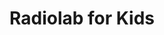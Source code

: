 ---
title: 'Radiolab for Kids'
link: 'https://www.wnycstudios.org/podcasts/radiolab-kids'
summary: 'Kid-friendly stories curated by Radiolab (the popular NY Public Radio podcast)'
tags: ['education', 'age-4-8', 'age-9-13', 'age-14-plus']
---